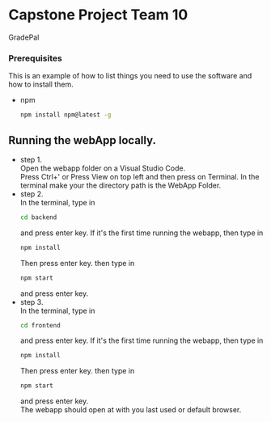 # Capstone Project Team 10
GradePal
### Prerequisites

This is an example of how to list things you need to use the software and how to install them.
* npm
  ```sh
  npm install npm@latest -g
  ```

## Running the webApp locally.
* step 1.  
Open the webapp folder on a Visual Studio Code.  
Press Ctrl+' or Press View on top left and then press on Terminal.
In the terminal make your the directory path is the WebApp Folder.  
* step 2.  
  In the terminal, type in 
  ```sh
  cd backend
  ```
  and press enter key. If it's the first time running the webapp, then type in
   ```sh
  npm install
  ```
  Then press enter key. then type in
   ```sh
  npm start
  ```
  and press enter key.  
* step 3.  
  In the terminal, type in 
  ```sh
  cd frontend
  ```
  and press enter key. If it's the first time running the webapp, then type in
   ```sh
  npm install
  ```
  Then press enter key. then type in
   ```sh
  npm start
  ```
  and press enter key.  
The webapp should open at with you last used or default browser.




